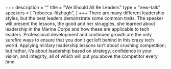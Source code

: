 +++
description = ""
title = "We Should All Be Leaders"
type = "new-talk"
speakers = [
        "rebecca-fitzhugh",
]
+++
There are many different leadership styles, but the best leaders demonstrate some common traits. The speaker will present the lessons, the good and her struggles, she learned about leadership in the Marine Corps and how these are applicable to tech leaders. Professional development and continued growth are the only surefire ways to ensure that you don’t get left behind in this crazy tech world. Applying military leadership lessons isn’t about crushing competition; but rather, it’s about leadership based on strategy, confidence in your vision, and integrity, all of which will put you above the competitor every time.